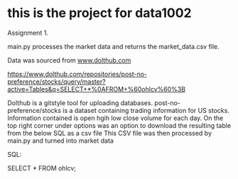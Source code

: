 # this is the project for data1002
Assignment 1. 

main.py processes the market data and returns the market_data.csv file. 

Data was sourced from www.dolthub.com

https://www.dolthub.com/repositories/post-no-preference/stocks/query/master?active=Tables&q=SELECT+*%0AFROM+%60ohlcv%60%3B

Dolthub is a gitstyle tool for uploading databases. post-no-preference/stocks is a dataset containing trading information for US stocks. Information contained is open hgih low close volume for each day.
On the top right corner under options was an option to download the resulting table from the below SQL as a csv file
This CSV file was then processed by main.py and turned into market data

SQL:

SELECT * FROM ohlcv;
